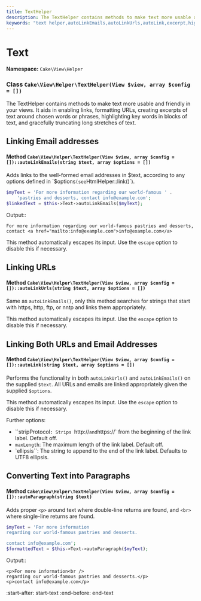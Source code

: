 ```yaml
---
title: TextHelper
description: The TextHelper contains methods to make text more usable and friendly in your views.
keywords: "text helper,autoLinkEmails,autoLinkUrls,autoLink,excerpt,highlight,stripLinks,truncate,string text"
---
```


# Text

**Namespace:** `Cake\View\Helper`


### Class `Cake\View\Helper\TextHelper(View $view, array $config = [])`


The TextHelper contains methods to make text more usable and
friendly in your views. It aids in enabling links, formatting URLs,
creating excerpts of text around chosen words or phrases,
highlighting key words in blocks of text, and gracefully
truncating long stretches of text.

## Linking Email addresses

#### Method `Cake\View\Helper\TextHelper(View $view, array $config = [])::autoLinkEmails(string $text, array $options = [])`


Adds links to the well-formed email addresses in $text, according
to any options defined in `$options` (see
`HtmlHelper::link()`).

```php
$myText = 'For more information regarding our world-famous ' .
    'pastries and desserts, contact info@example.com';
$linkedText = $this->Text->autoLinkEmails($myText);
```
Output::

    For more information regarding our world-famous pastries and desserts,
    contact <a href="mailto:info@example.com">info@example.com</a>

This method automatically escapes its input. Use the `escape`
option to disable this if necessary.

## Linking URLs

#### Method `Cake\View\Helper\TextHelper(View $view, array $config = [])::autoLinkUrls(string $text, array $options = [])`


Same as `autoLinkEmails()`, only this method searches for
strings that start with https, http, ftp, or nntp and links them
appropriately.

This method automatically escapes its input. Use the `escape`
option to disable this if necessary.

## Linking Both URLs and Email Addresses

#### Method `Cake\View\Helper\TextHelper(View $view, array $config = [])::autoLink(string $text, array $options = [])`


Performs the functionality in both `autoLinkUrls()` and
`autoLinkEmails()` on the supplied `$text`. All URLs and emails
are linked appropriately given the supplied `$options`.

This method automatically escapes its input. Use the `escape`
option to disable this if necessary.

Further options:

- ``stripProtocol`: Strips `http://` and `https://` from the beginning of
  the link label. Default off.
- `maxLength`: The maximum length of the link label. Default off.
- `ellipsis``: The string to append to the end of the link label. Defaults to
  UTF8 ellipsis.

## Converting Text into Paragraphs

#### Method `Cake\View\Helper\TextHelper(View $view, array $config = [])::autoParagraph(string $text)`


Adds proper `<p>` around text where double-line returns are found, and `<br>` where
single-line returns are found.
```php
$myText = 'For more information
regarding our world-famous pastries and desserts.

contact info@example.com';
$formattedText = $this->Text->autoParagraph($myText);
```

Output::

    <p>For more information<br />
    regarding our world-famous pastries and desserts.</p>
    <p>contact info@example.com</p>
<!--@include: ./core-libraries/text.md-->
:start-after: start-text
:end-before: end-text
